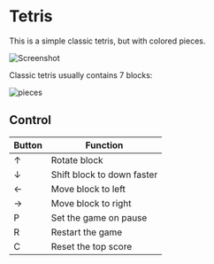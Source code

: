 # Tetris

This is a simple classic tetris, but with colored pieces. 

![Screenshot](https://pp.vk.me/c629630/v629630649/4917/aI8CbuIMh1c.jpg)


Classic tetris usually contains 7 blocks:

![pieces](https://pp.vk.me/c628122/v628122649/38c99/6v25JfewLHo.jpg)

## Control

| Button | Function |
|-----------------------------------------|---------------------|
| &uarr;|Rotate block|
|&darr;|Shift block to down faster|
|&larr;|Move block to left|
|&rarr;|Move block to right|
|P|Set the game on pause|
|R|Restart the game|
|C|Reset the top score|
